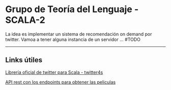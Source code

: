# Grupo de Teoría del Lenguaje - SCALA-2

La idea es implementar un sistema de recomendación on demand por twitter. Vamoa a tener alguna instancia de un servidor ... #TODO

---

## Links útiles

[Librería oficial de twitter para Scala - twitter4s](https://github.com/DanielaSfregola/twitter4s)

[API rest con los endpoints para obtener las peliculas](https://www.themoviedb.org/documentation/api)

